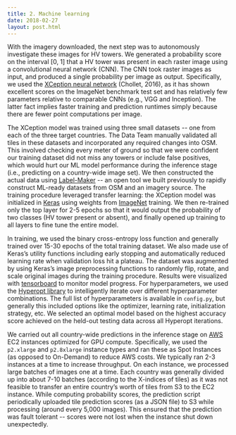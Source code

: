 ```yaml
---
title: 2. Machine learning
date: 2018-02-27
layout: post.html
---
```


With the imagery downloaded, the next step was to autonomously investigate these images for HV towers. We generated a probability score on the interval [0, 1] that a HV tower was present in each raster image using a convolutional neural network (CNN). The CNN took raster images as input, and produced a single probability per image as output. Specifically, we used the [XCeption neural network](https://arxiv.org/abs/1610.02357) (Chollet, 2016), as it has shown excellent scores on the ImageNet benchmark test set and has relatively few parameters relative to comparable CNNs (e.g., VGG and Inception). The latter fact implies faster training and prediction runtimes simply because there are fewer point computations per image.

The XCeption model was trained using three small datasets -- one from each of the three target countries. The Data Team manually validated all tiles in these datasets and incorporated any required changes into OSM. This involved checking every meter of ground so that we were confident our training dataset did not miss any towers or include false positives, which would hurt our ML model performance during the inference stage (i.e., predicting on a country-wide image set). We then constructed the actual data using [Label-Maker](https://github.com/developmentseed/label-maker) -- an open tool we built previously to rapidly construct ML-ready datasets from OSM and an imagery source. The training procedure leveraged transfer learning: the XCeption model was initialized in [Keras](https://keras.io/) using weights from [ImageNet](http://www.image-net.org/) training. We then re-trained only the top layer for 2-5 epochs so that it would output the probability of two classes (HV tower present or absent), and finally opened up training to all layers to fine tune the entire model.

In training, we used the binary cross-entropy loss function and generally trained over 15-30 epochs of the total training dataset. We also made use of Keras’s utility functions including early stopping and automatically reduced learning rate when validation loss hit a plateau. The dataset was augmented by using Keras’s image preprocessing functions to randomly flip, rotate, and scale original images during the training procedure. Results were visualized with [tensorboard](https://github.com/tensorflow/tensorboard) to monitor model progress. For hyperparameters, we used the [Hyperopt library](https://github.com/hyperopt/hyperopt) to intelligently iterate over different hyperparameter combinations. The full list of hyperparameters is available in `config.py`, but generally this included options like the optimizer, learning rate, initialization strategy, etc. We selected an optimal model based on the highest accuracy score achieved on the held-out testing data across all Hyperopt iterations.

We carried out all country-wide predictions in the inference stage on [AWS](https://aws.amazon.com/) EC2 instances optimized for GPU compute. Specifically, we used the `p2.xlarge` and `p2.8xlarge` instance types and ran these as Spot Instances (as opposed to On-Demand) to reduce AWS costs. We typically ran 2-3 instances at a time to increase throughput. On each instance, we processed large batches of images one at a time. Each country was generally divided up into about 7-10 batches (according to the X-indices of tiles) as it was not feasible to transfer an entire country’s worth of tiles from S3 to the EC2 instance. While computing probability scores, the prediction script periodically uploaded tile prediction scores (as a JSON file) to S3 while processing (around every 5,000 images). This ensured that the prediction was fault tolerant -- scores were not lost when the instance shut down unexpectedly.
